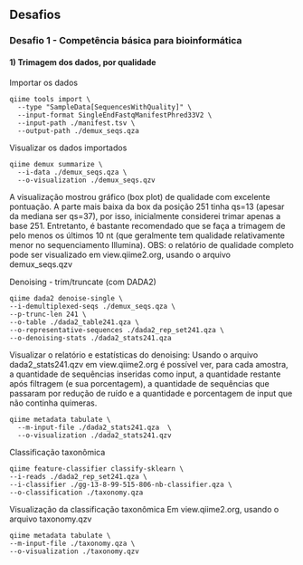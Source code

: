 ## Desafios

### Desafio 1 - Competência básica para bioinformática

#### 1) Trimagem dos dados, por qualidade

Importar os dados
```
qiime tools import \
  --type "SampleData[SequencesWithQuality]" \
  --input-format SingleEndFastqManifestPhred33V2 \
  --input-path ./manifest.tsv \
  --output-path ./demux_seqs.qza
  ```

Visualizar os dados importados
```
qiime demux summarize \
  --i-data ./demux_seqs.qza \
  --o-visualization ./demux_seqs.qzv
  ```

  A visualização mostrou gráfico (box plot) de qualidade com excelente pontuação. A parte mais baixa da box da posição 251 tinha qs=13 (apesar da mediana ser qs=37), por isso, inicialmente considerei trimar apenas a base 251. Entretanto, é bastante recomendado que se faça a trimagem de pelo menos os últimos 10 nt (que geralmente tem qualidade relativamente menor no sequenciamento Illumina). 
  OBS: o relatório de qualidade completo pode ser visualizado em view.qiime2.org, usando o arquivo demux_seqs.qzv

  Denoising - trim/truncate (com DADA2)
  ```
  qiime dada2 denoise-single \
  --i-demultiplexed-seqs ./demux_seqs.qza \
  --p-trunc-len 241 \
  --o-table ./dada2_table241.qza \
  --o-representative-sequences ./dada2_rep_set241.qza \
  --o-denoising-stats ./dada2_stats241.qza
  ```

Visualizar o relatório e estatísticas do denoising:
Usando o arquivo dada2_stats241.qzv em view.qiime2.org é possível ver, para cada amostra, a quantidade de sequências inseridas como input, a quantidade restante após filtragem (e sua porcentagem), a quantidade de sequências que passaram por redução de ruído e a quantidade e porcentagem de input que não continha quimeras.

```
qiime metadata tabulate \
  --m-input-file ./dada2_stats241.qza  \
  --o-visualization ./dada2_stats241.qzv
```

  Classificação taxonômica

  ```
  qiime feature-classifier classify-sklearn \
  --i-reads ./dada2_rep_set241.qza \
  --i-classifier ./gg-13-8-99-515-806-nb-classifier.qza \
  --o-classification ./taxonomy.qza
  ```
  
  Visualização da classificação taxonômica
  Em view.qiime2.org, usando o arquivo taxonomy.qzv

  ```
  qiime metadata tabulate \
  --m-input-file ./taxonomy.qza \
  --o-visualization ./taxonomy.qzv
  ```






  

